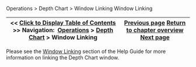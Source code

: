 ﻿
Operations > Depth Chart > Window Linking
Window Linking

| << [Click to Display Table of Contents](window_linking.md) >> **Navigation:**     [Operations](operations.md) > [Depth Chart](depth_chart.md) > Window Linking | [Previous page](depth_chart_properties.md) [Return to chapter overview](depth_chart.md) [Next page](fx-correlation.md) |
| --- | --- |

Please see the [Window Linking](linking_windows.md) section of the Help Guide for more information on linking the Depth Chart window.
